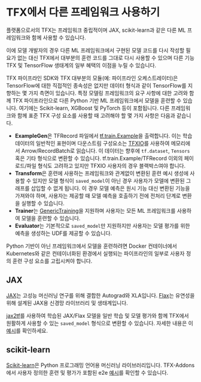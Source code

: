# TFX에서 다른 프레임워크 사용하기

플랫폼으로서의 TFX는 프레임워크 중립적이며 JAX, scikit-learn과 같은 다른 ML 프레임워크와 함께 사용할 수 있습니다.

이에 모델 개발자의 경우 다른 ML 프레임워크에서 구현된 모델 코드를 다시 작성할 필요가 없는 대신 TFX에서 대부분의 훈련 코드를 그대로 다시 사용할 수 있으며 다른 기능 TFX 및 TensorFlow 생태계의 일부 혜택의 이점을 누릴 수 있습니다.

TFX 파이프라인 SDK와 TFX 대부분의 모듈(예: 파이프라인 오케스트레이터)은 TensorFlow에 대한 직접적인 종속성은 없지만 데이터 형식과 같이 TensorFlow를 지향하는 몇 가지 측면이 있습니다. 특정 모델링 프레임워크의 요구 사항에 대한 고려와 함께 TFX 파이프라인으로 다른 Python 기반 ML 프레임워크에서 모델을 훈련할 수 있습니다. 여기에는 Scikit-learn, XGBoost 및 PyTorch 등이 포함됩니다. 다른 프레임워크와 함께 표준 TFX 구성 요소를 사용할 때 고려해야 할 몇 가지 사항은 다음과 같습니다.

- **ExampleGen**은 TFRecord 파일에서 [tf.train.Example](https://www.tensorflow.org/tutorials/load_data/tfrecord)을 출력합니다. 이는 학습 데이터의 일반적인 표현이며 다운스트림 구성요소는 [TFXIO](https://github.com/tensorflow/community/blob/master/rfcs/20191017-tfx-standardized-inputs.md)를 사용하여 메모리에서 Arrow/RecordBatch로 읽습니다. 이 데이터는 향후에 `tf.dataset`, `Tensors` 혹은 기타 형식으로 변환할 수 있습니다. tf.train.Example/TFRecord 이외의 페이로드/파일 형식도 고려하고 있지만 TFXIO 사용자의 경우 블랙박스여야 합니다.
- **Transform**은 훈련에 사용하는 프레임워크와 관계없이 변환된 훈련 예시 생성에 사용할 수 있지만 모델 형식이 `saved_model`이 아닌 경우 사용자가 모델에 변환된 그래프를 삽입할 수 없게 됩니다. 이 경우 모델 예측은 원시 기능 대신 변환된 기능을 가져와야 하며, 사용자는 제공할 때 모델 예측을 호출하기 전에 전처리 단계로 변환을 실행할 수 있습니다.
- **Trainer**는 [GenericTraining](https://www.tensorflow.org/tfx/guide/trainer#generic_trainer)을 지원하며 사용자는 모든 ML 프레임워크를 사용하여 모델을 훈련할 수 있습니다.
- **Evaluator**는 기본적으로 `saved_model`만 지원하지만 사용자는 모델 평가를 위한 예측을 생성하는 UDF를 제공할 수 있습니다.

Python 기반이 아닌 프레임워크에서 모델을 훈련하려면 Docker 컨테이너에서 Kubernetes와 같은 컨테이너화된 환경에서 실행되는 파이프라인의 일부로 사용자 정의 훈련 구성 요소를 고립시켜야 합니다.

## JAX

[JAX](https://github.com/google/jax)는 고성능 머신러닝 연구를 위해 결합한 Autograd와 XLA입니다. [Flax](https://github.com/google/flax)는 유연성을 위해 설계된 JAX용 신경망 라이브러리 및 생태계입니다.

[jax2tf](https://github.com/google/jax/tree/main/jax/experimental/jax2tf)를 사용하여 학습된 JAX/Flax 모델을 일반 학습 및 모델 평가와 함께 TFX에서 원활하게 사용할 수 있는 `saved_model` 형식으로 변환할 수 있습니다. 자세한 내용은 이 [예시](https://github.com/tensorflow/tfx/blob/master/tfx/examples/penguin/penguin_utils_flax_experimental.py)를 확인하세요.

## scikit-learn

[Scikit-learn](https://scikit-learn.org/stable/)은 Python 프로그래밍 언어용 머신러닝 라이브러리입니다. TFX-Addons에서 사용자 정의한 훈련 및 평가가 포함된 e2e [예시](https://github.com/tensorflow/tfx-addons/tree/main/examples/sklearn_penguins)를 확인할 수 있습니다.
